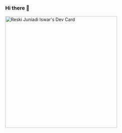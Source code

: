 ### Hi there 👋

<!--
**mryaomink/mryaomink** is a ✨ _special_ ✨ repository because its `README.md` (this file) appears on your GitHub profile.

Here are some ideas to get you started:

- 🔭 I’m currently working on Diskominfo Kota Banjarbaru
- 🌱 I’m currently learning everything about Coding and Tech
- 👯 I’m looking to collaborate on Mobile Development using Flutter
- 🤔 I’m looking for help with Programming
- 💬 Ask me about Skill
- 📫 How to reach me: yao.freelance@gmail.com
- 😄 Pronouns: yaomink,flutter,coding
- ⚡ Fun fact: 1 + 1 = +1
-->
<a href="https://app.daily.dev/yaomink"><img src="https://api.daily.dev/devcards/v2/eNOt5rrXayXI3jvZliwRM.png?type=default&r=u01" width="356" alt="Reski Juniadi Iswar's Dev Card"/></a>
